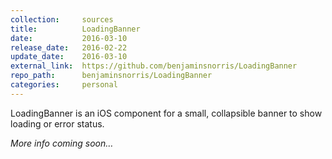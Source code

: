 ```yaml
---
collection:     sources
title:          LoadingBanner
date:           2016-03-10
release_date:   2016-02-22
update_date:    2016-03-10
external_link:  https://github.com/benjaminsnorris/LoadingBanner
repo_path:      benjaminsnorris/LoadingBanner
categories:     personal
---
```


LoadingBanner is an iOS component for a small, collapsible banner to show loading or error status.

_More info coming soon…_
